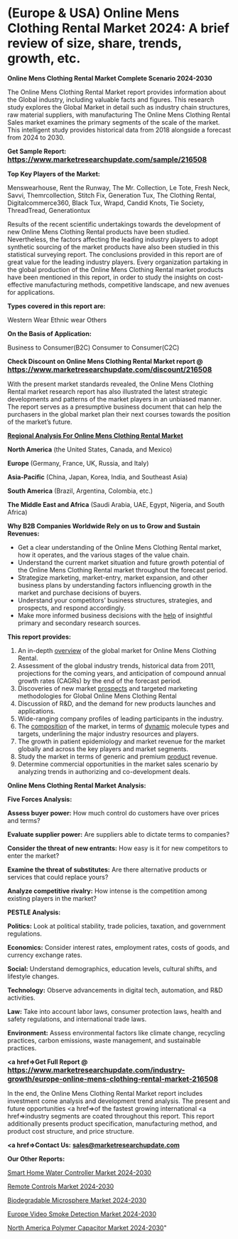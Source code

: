 # (Europe & USA) Online Mens Clothing Rental Market 2024: A brief review of size, share, trends, growth, etc.

<strong>Online Mens Clothing Rental Market Complete Scenario 2024-2030</strong>

The Online Mens Clothing Rental Market report provides information about the Global industry, including valuable facts and figures. This research study explores the Global Market in detail such as industry chain structures, raw material suppliers, with manufacturing The Online Mens Clothing Rental Sales market examines the primary segments of the scale of the market. This intelligent study provides historical data from 2018 alongside a forecast from 2024 to 2030.

<strong>Get Sample Report: <a href=https://www.marketresearchupdate.com/sample/216508><font size=3 color=#0000ff>https://www.marketresearchupdate.com/sample/216508</font></a></strong>

<strong>Top Key Players of the Market:</strong>

Menswearhouse, Rent the Runway, The Mr. Collection, Le Tote, Fresh Neck, Savvi, Themrcollection, Stitch Fix, Generation Tux, The Clothing Rental, Digitalcommerce360, Black Tux, Wrapd, Candid Knots, Tie Society, ThreadTread, Generationtux

Results of the recent scientific undertakings towards the development of new Online Mens Clothing Rental products have been studied. Nevertheless, the factors affecting the leading industry players to adopt synthetic sourcing of the market products have also been studied in this statistical surveying report. The conclusions provided in this report are of great value for the leading industry players. Every organization partaking in the global production of the Online Mens Clothing Rental market products have been mentioned in this report, in order to study the insights on cost-effective manufacturing methods, competitive landscape, and new avenues for applications.

<strong>Types covered in this report are: </strong>

Western Wear
Ethnic wear
Others

<strong>On the Basis of Application:</strong>

Business to Consumer(B2C)
Consumer to Consumer(C2C)

<strong>Check Discount on Online Mens Clothing Rental Market report @ <a href=https://www.marketresearchupdate.com/discount/216508><font size=3 color=#0000ff>https://www.marketresearchupdate.com/discount/216508</font></a></strong>

With the present market standards revealed, the Online Mens Clothing Rental market research report has also illustrated the latest strategic developments and patterns of the market players in an unbiased manner. The report serves as a presumptive business document that can help the purchasers in the global market plan their next courses towards the position of the market’s future.

<strong><u><b>Regional Analysis For Online Mens Clothing Rental Market</b></u></strong>

<strong><b>North America</b></strong> (the United States, Canada, and Mexico)

<strong><b>Europe </b></strong>(Germany, France, UK, Russia, and Italy)

<strong><b>Asia-Pacific</b></strong> (China, Japan, Korea, India, and Southeast Asia)

<strong><b>South America</b></strong> (Brazil, Argentina, Colombia, etc.)

<strong><b>The Middle East and Africa</b></strong> (Saudi Arabia, UAE, Egypt, Nigeria, and South Africa)

<strong>Why B2B Companies Worldwide Rely on us to Grow and Sustain Revenues:</strong>
<ul>
  <li>Get a clear understanding of the Online Mens Clothing Rental market, how it operates, and the various stages of the value chain.</li>
  <li>Understand the current market situation and future growth potential of the Online Mens Clothing Rental market throughout the forecast period.</li>
  <li>Strategize marketing, market-entry, market expansion, and other business plans by understanding factors influencing growth in the market and purchase decisions of buyers.</li>
  <li>Understand your competitors’ business structures, strategies, and prospects, and respond accordingly.</li>
  <li>Make more informed business decisions with the <a href=ASDF991299>help</a> of insightful primary and secondary research sources.</li>
</ul>
<strong>This report provides:</strong>
<ol>
  <li>An in-depth <a href=>overview</a> of the global market for Online Mens Clothing Rental.</li>
  <li>Assessment of the global industry trends, historical data from 2011, projections for the coming years, and anticipation of compound annual growth rates (CAGRs) by the end of the forecast period.</li>
  <li>Discoveries of new market <a href=>prospects</a> and targeted marketing methodologies for Global Online Mens Clothing Rental</li>
  <li>Discussion of R&amp;D, and the demand for new products launches and applications.</li>
  <li>Wide-ranging company profiles of leading participants in the industry.</li>
  <li>The <a href=ASDF881288>composition</a> of the market, in terms of <a href=>dynamic</a> molecule types and targets, underlining the major industry resources and players.</li>
  <li>The growth in patient epidemiology and market revenue for the market globally and across the key players and market segments.</li>
  <li>Study the market in terms of generic and premium <a href=>product</a> revenue.</li>
  <li>Determine commercial opportunities in the market sales scenario by analyzing trends in authorizing and co-development deals.</li>
</ol>

<strong>Online Mens Clothing Rental Market Analysis:</strong>

<strong>Five Forces Analysis:</strong>

<strong>Assess buyer power:</strong> How much control do customers have over prices and terms?

<strong>Evaluate supplier power:</strong> Are suppliers able to dictate terms to companies?

<strong>Consider the threat of new entrants:</strong> How easy is it for new competitors to enter the market?

<strong>Examine the threat of substitutes:</strong> Are there alternative products or services that could replace yours?

<strong>Analyze competitive rivalry:</strong> How intense is the competition among existing players in the market?

<strong>PESTLE Analysis:</strong>

<strong>Politics:</strong> Look at political stability, trade policies, taxation, and government regulations.

<strong>Economics:</strong> Consider interest rates, employment rates, costs of goods, and currency exchange rates.

<strong>Social:</strong> Understand demographics, education levels, cultural shifts, and lifestyle changes.

<strong>Technology:</strong> Observe advancements in digital tech, automation, and R&D activities.

<strong>Law:</strong> Take into account labor laws, consumer protection laws, health and safety regulations, and international trade laws.

<strong>Environment:</strong> Assess environmental factors like climate change, recycling practices, carbon emissions, waste management, and sustainable practices.

<strong><a href=>Get Full Report</a> @ <a href=https://www.marketresearchupdate.com/industry-growth/europe-online-mens-clothing-rental-market-216508><font size=3 color=#0000ff>https://www.marketresearchupdate.com/industry-growth/europe-online-mens-clothing-rental-market-216508</font></a></strong>

In the end, the Online Mens Clothing Rental Market report includes investment come analysis and development trend analysis. The present and future opportunities <a href=>of</a> the fastest growing international <a href=>industry</a> segments are coated throughout this report. This report additionally presents product specification, manufacturing method, and product cost structure, and price structure.

<strong><a href=><strong>Contact Us:</strong></a></strong>
<strong>sales@marketresearchupdate.com</strong>

<strong>Our Other Reports:</strong>

<a href=https://www.linkedin.com/pulse/smart-home-water-controller-market-analyzing>Smart Home Water Controller Market 2024-2030</a>

<a href=https://www.linkedin.com/pulse/remote-controls-market-2023-analysis-growth>Remote Controls Market 2024-2030</a>

<a href=https://www.linkedin.com/pulse/biodegradable-microsphere-market-size-industry-growth>Biodegradable Microsphere Market 2024-2030</a>

<a href=https://www.linkedin.com/pulse/europe-video-smoke-detection-market-znsqf/>Europe Video Smoke Detection Market 2024-2030</a>

<a href=https://www.linkedin.com/pulse/north-america-polymer-capacitor-market-b7dgc/>North America Polymer Capacitor Market 2024-2030</a>"
